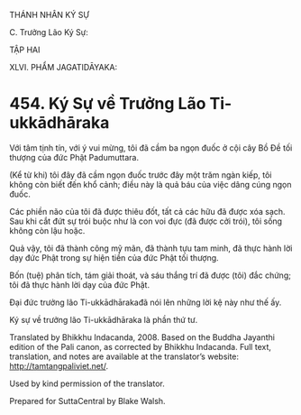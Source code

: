 THÁNH NHÂN KÝ SỰ

C. Trưởng Lão Ký Sự:

TẬP HAI

XLVI. PHẨM JAGATIDĀYAKA:

# 454\. Ký Sự về Trưởng Lão Ti-ukkādhāraka

Với tâm tịnh tín, với ý vui mừng, tôi đã cầm ba ngọn đuốc ở cội cây Bồ Đề tối thượng của đức Phật Padumuttara.

(Kể từ khi) tôi đây đã cầm ngọn đuốc trước đây một trăm ngàn kiếp, tôi không còn biết đến khổ cảnh; điều này là quả báu của việc dâng cúng ngọn đuốc.

Các phiền não của tôi đã được thiêu đốt, tất cả các hữu đã được xóa sạch. Sau khi cắt đứt sự trói buộc như là con voi đực (đã được cởi trói), tôi sống không còn lậu hoặc.

Quả vậy, tôi đã thành công mỹ mãn, đã thành tựu tam minh, đã thực hành lời dạy đức Phật trong sự hiện tiền của đức Phật tối thượng.

Bốn (tuệ) phân tích, tám giải thoát, và sáu thắng trí đã được (tôi) đắc chứng; tôi đã thực hành lời dạy của đức Phật.

Đại đức trưởng lão Ti-ukkādhārakađã nói lên những lời kệ này như thế ấy.

Ký sự về trưởng lão Ti-ukkādhāraka là phần thứ tư.

Translated by Bhikkhu Indacanda, 2008. Based on the Buddha Jayanthi edition of the Pali canon, as corrected by Bhikkhu Indacanda. Full text, translation, and notes are available at the translator’s website: http://tamtangpaliviet.net/.

Used by kind permission of the translator.

Prepared for SuttaCentral by Blake Walsh.